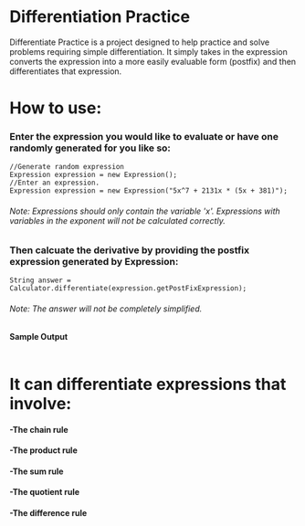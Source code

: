 # Differentiation Practice
Differentiate Practice is a project designed to help practice and solve problems requiring simple differentiation. It simply takes in the expression
converts the expression into a more easily evaluable form (postfix) and then
differentiates that expression.

# How to use:
### Enter the expression you would like to evaluate or have one randomly generated for you like so:
```{Java}
//Generate random expression
Expression expression = new Expression();
//Enter an expression.
Expression expression = new Expression("5x^7 + 2131x * (5x + 381)");
```
###### Note: Expressions should only contain the variable 'x'. Expressions with variables in the exponent will not be calculated correctly.

### Then calcuate the derivative by providing the postfix expression generated by Expression:
```{Java}
String answer = Calculator.differentiate(expression.getPostFixExpression);
```
###### Note: The answer will not be completely simplified.

#### Sample Output
```{Java}

```

# It can differentiate expressions that involve:
#### -The chain rule
#### -The product rule
#### -The sum rule
#### -The quotient rule
#### -The difference rule